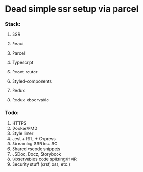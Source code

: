 # Dead simple ssr setup via parcel

### Stack:

1. SSR
2. React
3. Parcel
4. Typescript
5. React-router
6. Styled-components

7. Redux
8. Redux-observable

### Todo:

1. HTTPS
2. Docker/PM2
3. Style linter
4. Jest + RTL + Cypress
5. Streaming SSR inc. SC
6. Shared vscode snippets
7. JSDoc, Docz, Storybook
8. Observables code splitting/HMR
9. Security stuff (crsf, xss, etc.)